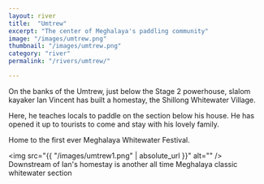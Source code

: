 ```yaml
---
layout: river
title:  "Umtrew"
excerpt: "The center of Meghalaya's paddling community"
image: "/images/umtrew.png"
thumbnail: "/images/umtrew.png"
category: "river"
permalink: "/rivers/umtrew/"

---
```



On the banks of the Umtrew, just below the Stage 2 powerhouse, slalom kayaker Ian Vincent has built a homestay, the Shillong Whitewater Village.

Here, he teaches locals to paddle on the section below his house. He has opened it up to tourists to come and stay with his lovely family.  

Home to the first ever Meghalaya Whitewater Festival.

<span class="image fit"><img src="{{ "/images/umtrew1.png" | absolute_url }}" alt="" /></span>
Downstream of Ian's homestay is another all time Meghalaya classic whitewater section
